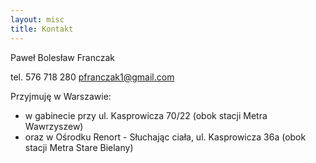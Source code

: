 ```yaml
---
layout: misc
title: Kontakt
---
```


Paweł Bolesław Franczak

tel. 576 718 280
[pfranczak1@gmail.com]('mailto:pfranczak1@gmail.com')

Przyjmuję w Warszawie: 
- w gabinecie przy ul. Kasprowicza 70/22 (obok stacji Metra Wawrzyszew)
- oraz w Ośrodku Renort - Słuchając ciała, ul. Kasprowicza 36a (obok stacji Metra Stare Bielany)
